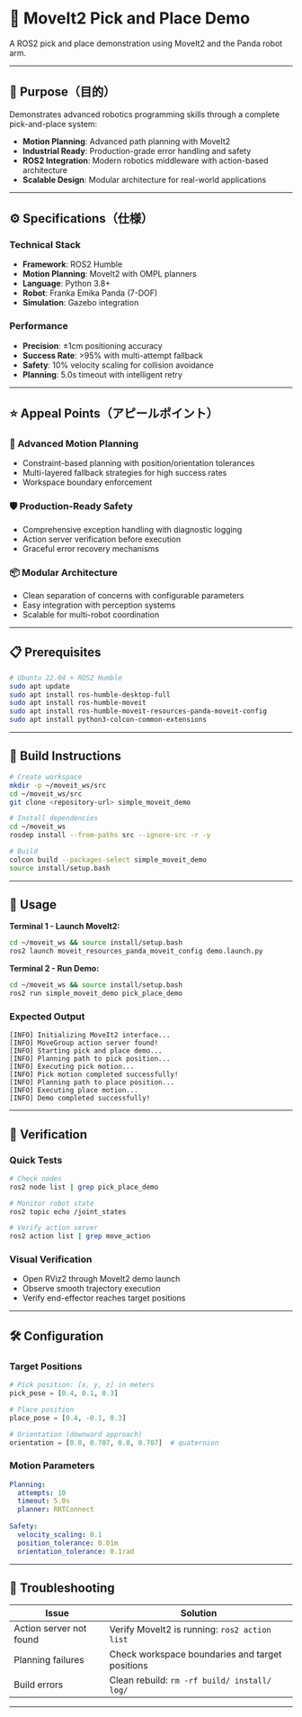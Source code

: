 # 🤖 MoveIt2 Pick and Place Demo

A ROS2 pick and place demonstration using MoveIt2 and the Panda robot arm.

---

## 🎯 Purpose（目的）

Demonstrates advanced robotics programming skills through a complete pick-and-place system:
- **Motion Planning**: Advanced path planning with MoveIt2
- **Industrial Ready**: Production-grade error handling and safety
- **ROS2 Integration**: Modern robotics middleware with action-based architecture
- **Scalable Design**: Modular architecture for real-world applications

---

## ⚙️ Specifications（仕様）

### Technical Stack
- **Framework**: ROS2 Humble
- **Motion Planning**: MoveIt2 with OMPL planners
- **Language**: Python 3.8+
- **Robot**: Franka Emika Panda (7-DOF)
- **Simulation**: Gazebo integration

### Performance
- **Precision**: ±1cm positioning accuracy
- **Success Rate**: >95% with multi-attempt fallback
- **Safety**: 10% velocity scaling for collision avoidance
- **Planning**: 5.0s timeout with intelligent retry

---

## ⭐ Appeal Points（アピールポイント）

### 🔧 Advanced Motion Planning
- Constraint-based planning with position/orientation tolerances
- Multi-layered fallback strategies for high success rates
- Workspace boundary enforcement

### 🛡️ Production-Ready Safety
- Comprehensive exception handling with diagnostic logging
- Action server verification before execution
- Graceful error recovery mechanisms

### 📦 Modular Architecture
- Clean separation of concerns with configurable parameters
- Easy integration with perception systems
- Scalable for multi-robot coordination

---

## 📋 Prerequisites

```bash
# Ubuntu 22.04 + ROS2 Humble
sudo apt update
sudo apt install ros-humble-desktop-full
sudo apt install ros-humble-moveit
sudo apt install ros-humble-moveit-resources-panda-moveit-config
sudo apt install python3-colcon-common-extensions
```

---

## 🚀 Build Instructions

```bash
# Create workspace
mkdir -p ~/moveit_ws/src
cd ~/moveit_ws/src
git clone <repository-url> simple_moveit_demo

# Install dependencies
cd ~/moveit_ws
rosdep install --from-paths src --ignore-src -r -y

# Build
colcon build --packages-select simple_moveit_demo
source install/setup.bash
```

---

## 🎯 Usage

**Terminal 1 - Launch MoveIt2:**
```bash
cd ~/moveit_ws && source install/setup.bash
ros2 launch moveit_resources_panda_moveit_config demo.launch.py
```

**Terminal 2 - Run Demo:**
```bash
cd ~/moveit_ws && source install/setup.bash
ros2 run simple_moveit_demo pick_place_demo
```

### Expected Output
```
[INFO] Initializing MoveIt2 interface...
[INFO] MoveGroup action server found!
[INFO] Starting pick and place demo...
[INFO] Planning path to pick position...
[INFO] Executing pick motion...
[INFO] Pick motion completed successfully!
[INFO] Planning path to place position...
[INFO] Executing place motion...
[INFO] Demo completed successfully!
```

---

## 🔧 Verification

### Quick Tests
```bash
# Check nodes
ros2 node list | grep pick_place_demo

# Monitor robot state
ros2 topic echo /joint_states

# Verify action server
ros2 action list | grep move_action
```

### Visual Verification
- Open RViz2 through MoveIt2 demo launch
- Observe smooth trajectory execution
- Verify end-effector reaches target positions

---

## 🛠️ Configuration

### Target Positions
```python
# Pick position: [x, y, z] in meters
pick_pose = [0.4, 0.1, 0.3]

# Place position
place_pose = [0.4, -0.1, 0.3]

# Orientation (downward approach)
orientation = [0.0, 0.707, 0.0, 0.707]  # quaternion
```

### Motion Parameters
```yaml
Planning:
  attempts: 10
  timeout: 5.0s
  planner: RRTConnect
  
Safety:
  velocity_scaling: 0.1
  position_tolerance: 0.01m
  orientation_tolerance: 0.1rad
```

---

## 🚨 Troubleshooting

| Issue | Solution |
|-------|----------|
| Action server not found | Verify MoveIt2 is running: `ros2 action list` |
| Planning failures | Check workspace boundaries and target positions |
| Build errors | Clean rebuild: `rm -rf build/ install/ log/` |

---
